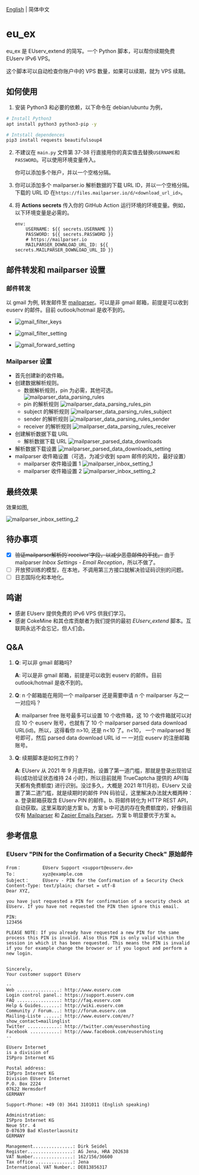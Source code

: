 [English](./README.md) | 简体中文

# eu_ex

eu_ex 是 EUserv_extend 的简写。一个 Python 脚本，可以帮你续期免费 EUserv IPv6 VPS。

这个脚本可以自动检查你账户中的 VPS 数量，如果可以续期，就为 VPS 续期。

## 如何使用

1. 安装 Python3 和必要的依赖，以下命令在 debian/ubuntu 为例，

```bash
# Install Python3
apt install python3 python3-pip -y

# Intstall dependences
pip3 install requests beautifulsoup4  
```

2. 不建议在 `main.py` 文件第 37-38 行直接用你的真实值去替换`USERNAME`和`PASSWORD`。可以使用环境变量传入。

   你可以添加多个账户，并以一个空格分隔。

3. 你可以添加多个 mailparser.io 解析数据的下载 URL ID，并以一个空格分隔。下载的 URL ID 在`https://files.mailparser.io/d/<download_url_id>`。

4. 将 **Actions secrets** 传入你的 GitHub Action 运行环境的环境变量。例如，以下环境变量是必需的。

   ```
   env:
       USERNAME: ${{ secrets.USERNAME }}
       PASSWORD: ${{ secrets.PASSWORD }}
       # https://mailparser.io   
       MAILPARSER_DOWNLOAD_URL_ID: ${{ secrets.MAILPARSER_DOWNLOAD_URL_ID }}
   ```

## 邮件转发和 mailparser 设置
### 邮件转发

以 gmail 为例, 转发邮件至 [mailparser](https://mailparser.io)。可以是非 gmail 邮箱，前提是可以收到 euserv 的邮件。目前 outlook/hotmail 是收不到的。

- ![gmail_filter_keys](./images/gmail_filter_keys.png)

- ![gmail_filter_setting](./images/gmail_filter_setting.png)

- ![gmail_forward_setting](./images/gmail_forward_setting.png)

### Mailparser 设置

- 首先创建新的收件箱。
- 创建数据解析规则。
  - 数据解析规则，pin 为必需，其他可选。
   ![mailparser_data_parsing_rules](./images/mailparser_data_parsing_rules.png)
  - pin 的解析规则
  ![mailparser_data_parsing_rules_pin](./images/mailparser_data_parsing_rules_pin.png)
  - subject 的解析规则
  ![mailparser_data_parsing_rules_subject](./images/mailparser_data_parsing_rules_subject.png)
  - sender 的解析规则
  ![mailparser_data_parsing_rules_sender](./images/mailparser_data_parsing_rules_sender.png)
  - receiver 的解析规则
  ![mailparser_data_parsing_rules_receiver](./images/mailparser_data_parsing_rules_receiver.png)
- 创建解析数据下载 URL
  - 解析数据下载 URL
  ![mailparser_parsed_data_downloads](./images/mailparser_parsed_data_downloads.png)
- 解析数据下载设置
  ![mailparser_parsed_data_downloads_setting](./images/mailparser_parsed_data_downloads_setting.png)
- mailparser 收件箱设置（可选，为减少收到 spam 邮件的风险，最好设置）
  - mailparser 收件箱设置 1
  ![mailparser_inbox_setting_1](./images/mailparser_inbox_setting_1.png)
  - mailparser 收件箱设置 2
  ![mailparser_inbox_setting_2](./images/mailparser_inbox_setting_2.png)

## 最终效果
效果如图,

![mailparser_inbox_setting_2](./images/the_final_effect.png)

## 待办事项

- [x] ~~验证mailparser解析的`receiver'字段，以减少恶意邮件的干扰。~~ 由于 mailparser *Inbox Settings - Email Reception*，所以不做了。
- [ ] 开放预训练的模型，在本地，不调用第三方接口就解决验证码识别的问题。
- [ ] 日志国际化和本地化。

## 鸣谢

- 感谢 EUserv 提供免费的 IPv6 VPS 供我们学习。
- 感谢 CokeMine 和其仓库贡献者为我们提供的最初 *EUserv_extend* 脚本。互联网永远不会忘记，但人们会。

## Q&A

1. **Q**: 可以非 gmail 邮箱吗?

   **A**: 可以是非 gmail 邮箱，前提是可以收到 euserv 的邮件。目前 outlook/hotmail 是收不到的。

2. **Q**: n 个邮箱能在用同一个 mailparser 还是需要申请 n 个 mailparser 与之一 一对应吗？

   **A**: mailparser free 账号最多可以设置 10 个收件箱，这 10 个收件箱就可以对应 10 个 euserv 账号，也就有了 10 个  mailparser parsed data download URL(id)。所以，这得看你 n>10, 还是 n<10  了。n<10， 一个 mailparsed 账号即可，然后 parsed data download URL id 一 一对应  euserv 的注册邮箱账号。

3. **Q**: 续期脚本是如何工作的？

   **A**: EUserv 从 2021 年 9 月底开始，设置了第一道门槛，那就是登录出现验证码(成功验证状态维持 24 小时)，所以目前就用 TrueCaptcha 提供的 API(每天都有免费额度) 进行识别。没过多久，大概是 2021 年11月初，EUserv 又设置了第二道门槛，就是续期时的邮件 PIN 码验证，这里解决办法就大概两种：a. 登录邮箱获取含 EUserv PIN 的邮件。b. 将邮件转化为 HTTP REST API，自动获取。这里采取的是方案 b。方案 b 中可选的存在免费额度的，好像目前仅有 [Mailparser](https://mailparser.io) 和 [Zapier Emails Parser](https://parser.zapier.com/)。方案 b 明显要优于方案 a。

## 参考信息

### EUserv "PIN for the Confirmation of a Security Check" 原始邮件

```
From：	     EUserv Support <support@euserv.de>
To：	         xyz@example.com
Subject：	 EUserv - PIN for the Confirmation of a Security Check
Content-Type: text/plain; charset = utf-8
Dear XYZ,

you have just requested a PIN for confirmation of a security check at EUserv. If you have not requested the PIN then ignore this email.

PIN:
123456

PLEASE NOTE: If you already have requested a new PIN for the same process this PIN is invalid. Also this PIN is only valid within the session in which it has been requested. This means the PIN is invalid if you for example change the browser or if you logout and perform a new login.


Sincerely,
Your customer support EUserv

--
Web ................: http://www.euserv.com
Login control panel.: https://support.euserv.com
FAQ ................: http://faq.euserv.com
Help & Guides.......: http://wiki.euserv.com
Community / Forum...: http://forum.euserv.com
Mailing-Liste ......: http://www.euserv.com/en/?show_contact=mailinglist
Twitter ............: http://twitter.com/euservhosting
Facebook ...........: http://www.facebook.com/euservhosting
--

EUserv Internet
is a division of
ISPpro Internet KG

Postal address:
ISPpro Internet KG
Division EUserv Internet
P.O. Box 2224
07622 Hermsdorf
GERMANY

Support-Phone: +49 (0) 3641 3101011 (English speaking)

Administration:
ISPpro Internet KG
Neue Str. 4
D-07639 Bad Klosterlausnitz
GERMANY

Management...............: Dirk Seidel
Register.................: AG Jena, HRA 202638
VAT Number...............: 162/156/36600
Tax office ..............: Jena
International VAT Number.: DE813856317
```


